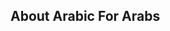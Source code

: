 

## About Arabic For Arabs


<!-- Security scan triggered at 2025-09-09 05:40:09 -->

<!-- Security scan triggered at 2025-09-09 05:56:54 -->

<!-- Security scan triggered at 2025-09-09 05:56:56 -->

<!-- Security scan triggered at 2025-09-28 15:47:57 -->

<!-- Security scan triggered at 2025-09-28 16:06:56 -->

<!-- Security scan triggered at 2025-09-28 16:06:57 -->
